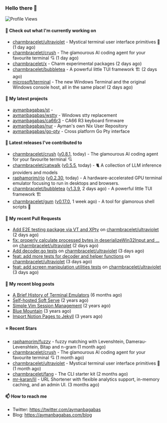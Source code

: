 ### Hello there 👋

![Profile Views](https://komarev.com/ghpvc/?username=aymanbagabas&label=PROFILE+VIEWS)

#### 👷 Check out what I'm currently working on

- [charmbracelet/ultraviolet](https://github.com/charmbracelet/ultraviolet) - Mystical terminal user interface primitives 🌈 (1 day ago)
- [charmbracelet/crush](https://github.com/charmbracelet/crush) - The glamourous AI coding agent for your favourite terminal 💘 (1 day ago)
- [charmbracelet/x](https://github.com/charmbracelet/x) - Charm experimental packages (2 days ago)
- [charmbracelet/bubbletea](https://github.com/charmbracelet/bubbletea) - A powerful little TUI framework 🏗 (2 days ago)
- [microsoft/terminal](https://github.com/microsoft/terminal) - The new Windows Terminal and the original Windows console host, all in the same place! (2 days ago)

#### 🌱 My latest projects

- [aymanbagabas/st](https://github.com/aymanbagabas/st) - 
- [aymanbagabas/wstty](https://github.com/aymanbagabas/wstty) - Windows stty replacement
- [aymanbagabas/ca66r3](https://github.com/aymanbagabas/ca66r3) - CA66 R3 keyboard firmware
- [aymanbagabas/nur](https://github.com/aymanbagabas/nur) - Ayman&#39;s own Nix User Repository
- [aymanbagabas/go-pty](https://github.com/aymanbagabas/go-pty) - Cross platform Go Pty interface

#### 🔭 Latest releases I've contributed to

- [charmbracelet/crush](https://github.com/charmbracelet/crush) ([v0.8.1](https://github.com/charmbracelet/crush/releases/tag/v0.8.1), today) - The glamourous AI coding agent for your favourite terminal 💘
- [charmbracelet/catwalk](https://github.com/charmbracelet/catwalk) ([v0.5.5](https://github.com/charmbracelet/catwalk/releases/tag/v0.5.5), today) - 🐈 A collection of LLM inference providers and models 
- [raphamorim/rio](https://github.com/raphamorim/rio) ([v0.2.30](https://github.com/raphamorim/rio/releases/tag/v0.2.30), today) - A hardware-accelerated GPU terminal emulator focusing to run in desktops and browsers.
- [charmbracelet/bubbletea](https://github.com/charmbracelet/bubbletea) ([v1.3.9](https://github.com/charmbracelet/bubbletea/releases/tag/v1.3.9), 2 days ago) - A powerful little TUI framework 🏗
- [charmbracelet/gum](https://github.com/charmbracelet/gum) ([v0.17.0](https://github.com/charmbracelet/gum/releases/tag/v0.17.0), 1 week ago) - A tool for glamorous shell scripts 🎀

#### 🔨 My recent Pull Requests

- [Add E2E testing package via VT and XPty](https://github.com/charmbracelet/ultraviolet/pull/46) on [charmbracelet/ultraviolet](https://github.com/charmbracelet/ultraviolet) (2 days ago)
- [fix: properly calculate processed bytes in deserializeWin32Input and …](https://github.com/charmbracelet/ultraviolet/pull/45) on [charmbracelet/ultraviolet](https://github.com/charmbracelet/ultraviolet) (2 days ago)
- [Add decoder.go tests](https://github.com/charmbracelet/ultraviolet/pull/44) on [charmbracelet/ultraviolet](https://github.com/charmbracelet/ultraviolet) (3 days ago)
- [feat: add more tests for decoder and helper functions](https://github.com/charmbracelet/ultraviolet/pull/43) on [charmbracelet/ultraviolet](https://github.com/charmbracelet/ultraviolet) (3 days ago)
- [feat: add screen manipulation utilities tests](https://github.com/charmbracelet/ultraviolet/pull/42) on [charmbracelet/ultraviolet](https://github.com/charmbracelet/ultraviolet) (3 days ago)

#### 📜 My recent blog posts

- [A Brief History of Terminal Emulators](https://aymanbagabas.com/blog/2025/03/11/a-brief-history-of-terminal-emulators.html) (6 months ago)
- [Self-hosted Soft Serve](https://aymanbagabas.com/blog/2023/04/28/self-hosted-soft-serve.html) (2 years ago)
- [Simple Vim Session Management](https://aymanbagabas.com/blog/2023/04/13/simple-vim-session-management.html) (2 years ago)
- [Blue Mountain](https://aymanbagabas.com/blog/2022/06/02/blue-mountain.html) (3 years ago)
- [Import Notion Pages to Jekyll](https://aymanbagabas.com/blog/2022/03/29/import-notion-pages-to-jekyll.html) (3 years ago)

#### ⭐ Recent Stars

- [raphamorim/fuzzy](https://github.com/raphamorim/fuzzy) - fuzzy matching with Levenshtein, Damerau-Levenshtein, Bitap and n-gram (1 month ago)
- [charmbracelet/crush](https://github.com/charmbracelet/crush) - The glamourous AI coding agent for your favourite terminal 💘 (1 month ago)
- [charmbracelet/ultraviolet](https://github.com/charmbracelet/ultraviolet) - Mystical terminal user interface primitives 🌈 (1 month ago)
- [charmbracelet/fang](https://github.com/charmbracelet/fang) - The CLI starter kit (2 months ago)
- [mr-karan/lil](https://github.com/mr-karan/lil) - URL Shortener with flexible analytics support, in-memory caching, and an admin UI. (3 months ago)

#### 📫 How to reach me

- Twitter: https://twitter.com/aymanbagabas
- Blog: https://aymanbagabas.com/blog
